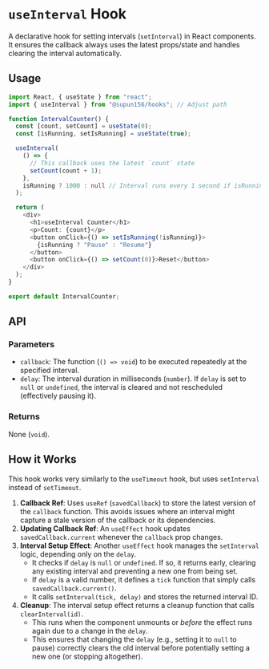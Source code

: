 # `useInterval` Hook

A declarative hook for setting intervals (`setInterval`) in React components. It ensures the callback always uses the latest props/state and handles clearing the interval automatically.

## Usage

```typescript
import React, { useState } from "react";
import { useInterval } from "@supun156/hooks"; // Adjust path

function IntervalCounter() {
  const [count, setCount] = useState(0);
  const [isRunning, setIsRunning] = useState(true);

  useInterval(
    () => {
      // This callback uses the latest `count` state
      setCount(count + 1);
    },
    isRunning ? 1000 : null // Interval runs every 1 second if isRunning is true, otherwise it's paused (null delay)
  );

  return (
    <div>
      <h1>useInterval Counter</h1>
      <p>Count: {count}</p>
      <button onClick={() => setIsRunning(!isRunning)}>
        {isRunning ? "Pause" : "Resume"}
      </button>
      <button onClick={() => setCount(0)}>Reset</button>
    </div>
  );
}

export default IntervalCounter;
```

## API

### Parameters

- `callback`: The function (`() => void`) to be executed repeatedly at the specified interval.
- `delay`: The interval duration in milliseconds (`number`). If `delay` is set to `null` or `undefined`, the interval is cleared and not rescheduled (effectively pausing it).

### Returns

None (`void`).

## How it Works

This hook works very similarly to the `useTimeout` hook, but uses `setInterval` instead of `setTimeout`.

1.  **Callback Ref**: Uses `useRef` (`savedCallback`) to store the latest version of the `callback` function. This avoids issues where an interval might capture a stale version of the callback or its dependencies.
2.  **Updating Callback Ref**: An `useEffect` hook updates `savedCallback.current` whenever the `callback` prop changes.
3.  **Interval Setup Effect**: Another `useEffect` hook manages the `setInterval` logic, depending only on the `delay`.
    - It checks if `delay` is `null` or `undefined`. If so, it returns early, clearing any existing interval and preventing a new one from being set.
    - If `delay` is a valid number, it defines a `tick` function that simply calls `savedCallback.current()`.
    - It calls `setInterval(tick, delay)` and stores the returned interval ID.
4.  **Cleanup**: The interval setup effect returns a cleanup function that calls `clearInterval(id)`.
    - This runs when the component unmounts or _before_ the effect runs again due to a change in the `delay`.
    - This ensures that changing the `delay` (e.g., setting it to `null` to pause) correctly clears the old interval before potentially setting a new one (or stopping altogether).
